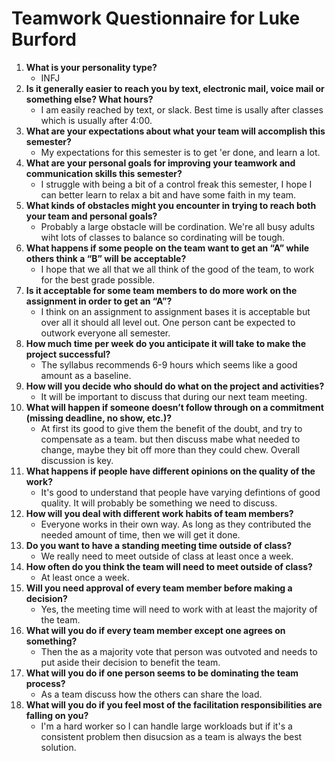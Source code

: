 # Teamwork Questionnaire for Luke Burford
1. __What is your personality type?__
   * INFJ
1. __Is it generally easier to reach you by text, electronic mail, voice mail or something else?  What hours?__ 
   * I am easily reached by text, or slack. Best time is usally after classes which is usually after 4:00.
1. __What are your expectations about what your team will accomplish this semester?__ 
   * My expectations for this semester is to get 'er done, and learn a lot.
1. __What are your personal goals for improving your teamwork and communication skills this semester?__ 
   * I struggle with being a bit of a control freak this semester, I hope I can better learn to relax a bit and have some faith in my team.
1. __What kinds of obstacles might you encounter in trying to reach both your team and personal goals?__ 
   * Probably a large obstacle will be cordination. We're all busy adults wiht lots of classes to balance so cordinating will be tough.
1. __What happens if some people on the team want to get an “A” while others think a “B” will be acceptable?__ 
   * I hope that we all that we all think of the good of the team, to work for the best grade possible.
1. __Is it acceptable for some team members to do more work on the assignment in order to get an “A”?__ 
   * I think on an assignment to assignment bases it is acceptable but over all it should all level out. One person cant be expected to outwork everyone all semester.
1. __How much time per week do you anticipate it will take to make the project successful?__ 
   * The syllabus recommends 6-9 hours which seems like a good amount as a baseline.
1. __How will you decide who should do what on the project and activities?__ 
   * It will be important to discuss that during our next team meeting.
1. __What will happen if someone doesn’t follow through on a commitment (missing deadline, no show, etc.)?__ 
   * At first its good to  give them the benefit of the doubt, and try to compensate as a team. but then discuss mabe what needed to change, maybe they bit off more than they could chew. Overall discussion is key.
1. __What happens if people have different opinions on the quality of the work?__ 
   * It's good to understand that people have varying defintions of good quality. It will probably be something we need to discuss.
1. __How will you deal with different work habits of team members?__ 
   * Everyone works in their own way. As long as they contributed the needed amount of time, then we will get it done.
1. __Do you want to have a standing meeting time outside of class?__ 
   * We really need to meet outside of class at least once a week.
1. __How often do you think the team will need to meet outside of class?__ 
   * At least once a week.
1. __Will you need approval of every team member before making a decision?__ 
   * Yes, the meeting time will need to work with at least the majority of the team.
1. __What will you do if every team member except one agrees on something?__ 
   * Then the as a majority vote that person was outvoted and needs to put aside their decision to benefit the team.
1. __What will you do if one person seems to be dominating the team process?__ 
   * As a team discuss how the others can share the load.
1. __What will you do if you feel most of the facilitation responsibilities are falling on you?__ 
   * I'm a hard worker so I can handle large workloads but if it's a consistent problem then disucsion as a team is always the best solution.
